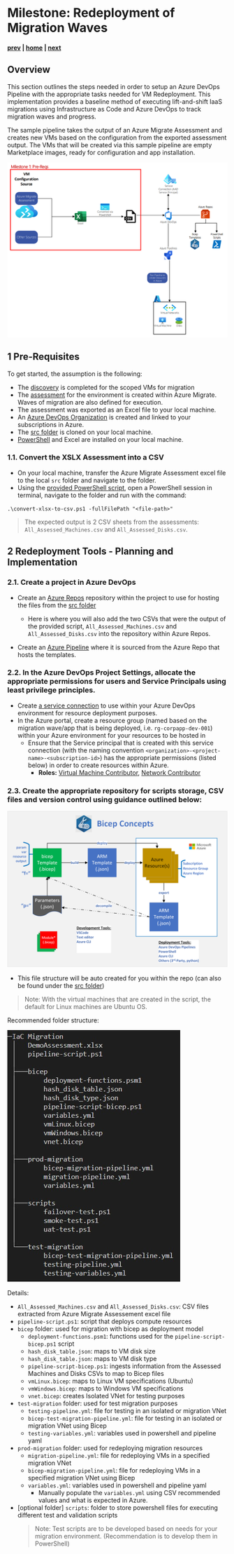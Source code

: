 # Milestone: Redeployment of Migration Waves

#### [prev](./devops-iac-redeployment.md) | [home](./readme.md)  | [next](./devops-iac-testing.md)
 
## Overview
This section outlines the steps needed in order to setup an Azure DevOps Pipeline with the appropriate tasks needed for VM Redeployment. This implementation provides a baseline method of executing lift-and-shift IaaS migrations using Infrastructure as Code and Azure DevOps to track migration waves and progress.

The sample pipeline takes the output of an Azure Migrate Assessment and creates new VMs based on the configuration from the exported assessment output. The VMs that will be created via this sample pipeline are empty Marketplace images, ready for configuration and app installation.

![Migration Workflow](./src/workflow-devops-iac-milestone1.png)

## 1 Pre-Requisites

To get started, the assumption is the following:
* The [discovery](https://github.com/Azure/FTALive-Sessions/blob/main/content/migration/server-migration/scan.md) is completed for the scoped VMs for migration
* The [assessment](https://github.com/Azure/FTALive-Sessions/blob/main/content/migration/server-migration/assess.md) for the environment is created within Azure Migrate. Waves of migration are also defined for execution.
* The assessment was exported as an Excel file to your local machine.
* An [Azure DevOps Organization](https://docs.microsoft.com/en-us/azure/devops/organizations/accounts/organization-management?view=azure-devops) is created and linked to your subscriptions in Azure.
* The [src folder](./src/) is cloned on your local machine.
* [PowerShell](https://docs.microsoft.com/en-us/powershell/scripting/install/installing-powershell?view=powershell-7.2) and Excel are installed on your local machine.


### 1.1\. Convert the XSLX Assessment into a CSV
* On your local machine, transfer the Azure Migrate Assessment excel file to the local `src` folder and navigate to the folder.
* Using the [provided PowerShell script](./src/convert-xlsx-to-csv.ps1), open a PowerShell session in terminal, navigate to the folder and run with the command:

```azurepowershell
.\convert-xlsx-to-csv.ps1 -fullFilePath "<file-path>"
```

> The expected output is 2 CSV sheets from the assessments: `All_Assessed_Machines.csv` and `All_Assessed_Disks.csv`.

## 2 Redeployment Tools - Planning and Implementation

### 2.1\. Create a project in Azure DevOps
* Create an [Azure Repos](https://docs.microsoft.com/en-us/azure/devops/repos/get-started/?view=azure-devops) repository within the project to use for hosting the files from the [src folder](./src)
    * Here is where you will also add the two CSVs that were the output of the provided script, `All_Assessed_Machines.csv` and `All_Assessed_Disks.csv` into the repository within Azure Repos.

* Create an [Azure Pipeline](https://docs.microsoft.com/en-us/azure/devops/pipelines/get-started/pipelines-get-started?view=azure-devops) where it is sourced from the Azure Repo that hosts the templates.

### 2.2\. In the Azure DevOps Project Settings, allocate the appropriate permissions for users and Service Principals using least privilege principles.
* Create [a service connection](https://docs.microsoft.com/en-us/azure/devops/pipelines/library/connect-to-azure?view=azure-devops#:~:text=In%20TFS%2C%20open%20the%20Services%20page%20from%20the,to%20use%20when%20referring%20to%20this%20service%20connection.) to use within your Azure DevOps environment for resource deployment purposes.
* In the Azure portal, create a resource group (named based on the migration wave/app that is being deployed, i.e. `rg-corpapp-dev-001`) within your Azure environment for your resources to be hosted in
    * Ensure that the Service principal that is created with this service connection (with the naming convention `<organization>-<project-name>-<subscription-id>`) has the appropriate permissions (listed below) in order to create resources within Azure.
        * **Roles:** [Virtual Machine Contributor](https://docs.microsoft.com/en-us/azure/role-based-access-control/built-in-roles#virtual-machine-contributor), [Network Contributor](https://docs.microsoft.com/en-us/azure/role-based-access-control/built-in-roles#network-contributor)

### 2.3\. Create the appropriate repository for scripts storage, CSV files and version control using guidance outlined below:

![Bicep Concepts](../devops-iac-migration/src/bicep-concepts.png)

* This file structure will be auto created for you within the repo (can also be found under the [src folder](./src/))
> Note: With the virtual machines that are created in the script, the default for Linux machines are Ubuntu OS.

Recommended folder structure:

![Migration Tree](./src/iac-migration-folder-structure.jpg)

Details:
- `All_Assessed_Machines.csv` and `All_Assessed_Disks.csv`: CSV files extracted from Azure Migrate Assessement excel file
- `pipeline-script.ps1`: script that deploys compute resources
- `bicep` folder: used for migration with bicep as deployment model
    - `deployment-functions.psm1`: functions used for the `pipeline-script-bicep.ps1` script
    - `hash_disk_table.json`: maps to VM disk size
    - `hash_disk_table.json`: maps to VM disk type
    - `pipeline-script-bicep.ps1`: ingests information from the Assessed Machines and Disks CSVs to map to Bicep files
    - `vmLinux.bicep`: maps to Linux VM specifications (Ubuntu)
    - `vmWindows.bicep`: maps to Windows VM specifications
    - `vnet.bicep`: creates Isolated VNet for testing purposes
- `test-migration` folder: used for test migration purposes
    - `testing-pipeline.yml`: file for testing in an isolated or migration VNet
    - `bicep-test-migration-pipeline.yml`: file for testing in an isolated or migration VNet using Bicep
    - `testing-variables.yml`: variables used in powershell and pipeline yaml
- `prod-migration` folder: used for redeploying migration resources
    - `migration-pipeline.yml`: file for redeploying VMs in a specified migration VNet
    - `bicep-migration-pipeline.yml`: file for redeploying VMs in a specified migration VNet using Bicep
    - `variables.yml`: variables used in powershell and pipeline yaml
        - Manually populate the `variables.yml` using CSV recommended values and what is expected in Azure.
- [optional folder] `scripts`: folder to store powershell files for executing different test and validation scripts
    > Note: Test scripts are to be developed based on needs for your migration environment. (Recommendation is to develop them in PowerShell)

